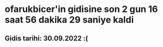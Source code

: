# ofarukbicer'in gidisine son 2 gun 16 saat 56 dakika 29 saniye kaldi

## Gidis tarihi: 30.09.2022 :(